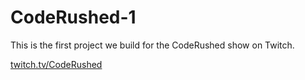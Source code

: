 # CodeRushed-1

This is the first project we build for the CodeRushed show on Twitch.

[twitch.tv/CodeRushed](https://twitch.tv/CodeRushed)
